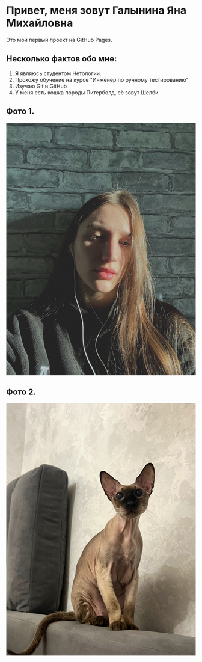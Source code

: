 # Привет, меня зовут Галынина Яна Михайловна 

Это мой первый проект на GitHub Pages.

## Несколько фактов обо мне:

1. Я являюсь студентом Нетологии.
2. Прохожу обучение на курсе "Инженер по ручному тестированию"
3. Изучаю Git и GitHub
4. У меня есть кошка породы Питерболд, её зовут Шелби 

## Фото 1.
![Это я](my-photo-2.JPG)

## Фото 2.
![Это Шелби](my-photo-1.JPG)